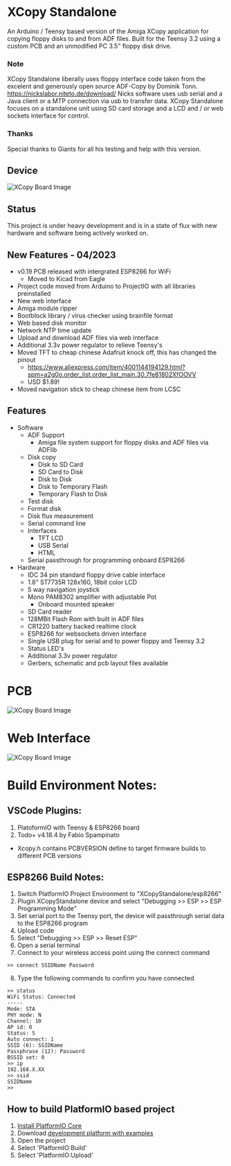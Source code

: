 # XCopy Standalone
An Arduino / Teensy based version of the Amiga XCopy application for copying floppy disks to and from ADF files. Built for the Teensy 3.2 using a custom PCB and an unmodified PC 3.5" floppy disk drive.

### Note
XCopy Standalone liberally uses floppy interface code taken from the excelent and generously open source ADF-Copy by Dominik Tonn. 
https://nickslabor.niteto.de/download/
Nicks software uses usb serial and a Java client or a MTP connection via usb to transfer data. XCopy Standalone focuses on a standalone unit using SD card storage and a LCD and / or web sockets interface for control.

### Thanks
Special thanks to Giants for all his testing and help with this version.

## Device

![XCopy Board Image](https://github.com/AdamKeher/XCopyStandalone/blob/ProjectGiants/brd/photo.png)

## Status
This project is under heavy development and is in a state of flux with new hardware and software being actively worked on.

## New Features - 04/2023
* v0.19 PCB released with intergrated ESP8266 for WiFi
  * Moved to Kicad from Eagle
* Project code moved from Arduino to ProjectIO with all libraries preinstalled
* New web interface
* Amiga module ripper
* Bootblock library / virus checker using brainfile format
* Web based disk monitor
* Network NTP time update
* Upload and download ADF files via web interface
* Additional 3.3v power regulator to relieve Teensy's
* Moved TFT to cheap chinese Adafruit knock off, this has changed the pinout
  * https://www.aliexpress.com/item/4001144194129.html?spm=a2g0o.order_list.order_list_main.30.7fe81802XfOOVV
  * USD $1.89!
* Moved navigation stick to cheap chinese item from LCSC

## Features
* Software
  * ADF Support
    * Amiga file system support for floppy disks and ADF files via ADFlib
  * Disk copy
    * Disk to SD Card
    * SD Card to Disk
    * Disk to Disk
    * Disk to Temporary Flash
    * Temporary Flash to Disk
  * Test disk
  * Format disk
  * Disk flux measurement
  * Serial command line
  * Interfaces
    * TFT LCD
    * USB Serial
    * HTML
  * Serial passthrough for programming onboard ESP8266
* Hardware
  * IDC 34 pin standard floppy drive cable interface
  * 1.8" ST7735R 128x160, 18bit color LCD
  * 5 way navigation joystick
  * Mono PAM8302 amplifier with adjustable Pot
    * Onboard mounted speaker
  * SD Card reader
  * 128MBit Flash Rom with built in ADF files
  * CR1220 battery backed realtime clock
  * ESP8266 for websockets driven interface
  * Single USB plug for serial and to power floppy and Teensy 3.2
  * Status LED's
  * Additional 3.3v power regulator
  * Gerbers, schematic and pcb layout files available 

# PCB

![XCopy Board Image](https://github.com/AdamKeher/XCopyStandalone/blob/ProjectGiants/brd/pcb.png)

# Web Interface

![XCopy Board Image](https://github.com/AdamKeher/XCopyStandalone/blob/ProjectGiants/docs/web_interface.png)

# Build Environment Notes:

## VSCode Plugins:
1. PlatoformIO with Teensy & ESP8266 board 
2. Todo+ v4.18.4 by Fabio Spampinato

* Xcopy.h contains PCBVERSION define to target firmware builds to different PCB versions

## ESP8266 Build Notes:
1. Switch PlatformIO Project Environment to "XCopyStandalone/esp8266"
2. Plugin XCopyStandalone device and select "Debugging >> ESP >> ESP Programming Mode"
3. Set serial port to the Teensy port, the device will passthrough serial data to the ESP8266 program
4. Upload code
5. Select "Debugging >> ESP >> Reset ESP"
6. Open a serial terminal
7. Connect to your wireless access point using the connect command
```shell
>> connect SSIDName Password
```
8. Type the following commands to confirm you have connected
```shell
>> status
WiFi Status: Connected
-----
Mode: STA
PHY mode: N
Channel: 10
AP id: 0
Status: 5
Auto connect: 1
SSID (6): SSIDName
Passphrase (12): Password
BSSID set: 0
>> ip
192.168.X.XX
>> ssid
SSIDName
>>
```

## How to build PlatformIO based project

1. [Install PlatformIO Core](http://docs.platformio.org/page/core.html)
2. Download [development platform with examples](https://github.com/platformio/platform-teensy/archive/develop.zip)
3. Open the project
4. Select 'PlatformIO:Build'
5. Select 'PlatformIO:Upload'